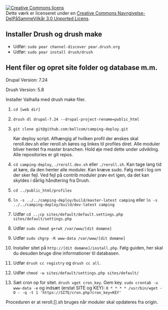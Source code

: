 <a rel="license" href="http://creativecommons.org/licenses/by-sa/3.0/deed.da"><img alt="Creative Commons licens" style="border-width:0" src="http://i.creativecommons.org/l/by-sa/3.0/88x31.png" /></a><br />Dette værk er licenseret under en <a rel="license" href="http://creativecommons.org/licenses/by-sa/3.0/deed.da">Creative Commons Navngivelse-DelPåSammeVilkår 3.0 Unported Licens</a>.

Installer Drush og drush make
--------------------
* Udfør: `sudo pear channel-discover pear.drush.org`
* Udfør: `sudo pear install drush/drush`

Hent filer og opret site folder og database m.m.
------------------------------------------
Drupal Version: 7.24

Drush Version: 5.8

Installer Valhalla med drush make filer.

1. `cd [web dir]`
2. `drush dl drupal-7.24 --drupal-project-rename=public_html`
3. `git clone git@github.com:bellcom/camping-deploy.git`

    Kør deploy script. Afhængig af hvilken profil der ønskes skal reroll.dev.sh eller reroll.sh køres og linkes til profiles diret. Alle moduler bliver hentet fra master branchen. Hold øje med dette under udvikling. Alle repositories er git repos.

4. `cd camping-deploy`, `./reroll.dev.sh` eller `./reroll.sh`. Kan tage lang tid at køre, da den henter alle moduler. Kan kræve sudo. Følg med i log om der sker fejl. Ved fejl på contrib moduler prøv evt igen, da det kan skyldes i dårlig håndtering fra Drush.
5. `cd ../public_html/profiles`
6. `ln -s ../../camping-deploy/build/master-latest camping` eller `ln -s ../../camping-deploy/build/dev-latest camping`
7. Udfør `cd ..;cp sites/default/default.settings.php sites/default/settings.php`
8. Udfør `sudo chmod g+rwX /var/www/[dit domæne]`
9. Udfør `sudo chgrp -R www-data /var/www/[dit domæne]`
10. Installer sitet på `http://[dit domæne]/install.php`. Følg guiden, her skal du desuden bruge dine informationer til databasen.
11. Udfør `drush cc registry` og `drush cc all`.
12. Udfør `chmod -w sites/default/settings.php sites/default/`
13. Sæt cron op for sitet. `drush vget cron_key`. Gem key. `sudo crontab -u www-data -e` og indsæt (erstat SITE og KEY): `0 * * * * /usr/bin/wget -O - -q -t 1 'https://SITE/cron.php?cron_key=KEY'`

Proceduren er at reroll.[].sh bruges når moduler skal opdateres fra origin.

